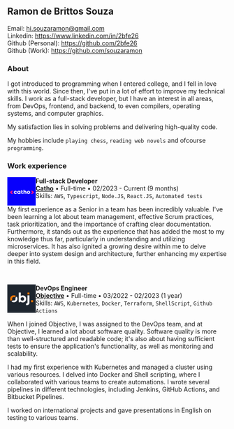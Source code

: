 ## Ramon de Brittos Souza

Email: hi.souzaramon@gmail.com \
Linkedin: https://www.linkedin.com/in/2bfe26 \
Github (Personal): https://github.com/2bfe26 \
Github (Work): https://github.com/souzaramon

### About

I got introduced to programming when I entered college, and I fell in love with this world. Since then, I've put in a lot of effort to improve my technical skills. I work as a full-stack developer, but I have an interest in all areas, from DevOps, frontend, and backend, to even compilers, operating systems, and computer graphics.

My satisfaction lies in solving problems and delivering high-quality code.

My hobbies include `playing chess`, `reading web novels` and ofcourse `programming`.

### Work experience

[<img align="left" height="65px" width="65px" src="./assets/catho.png"/>](https://www.catho.com.br/)

**Full-stack Developer** \
[**Catho**](https://www.catho.com.br/) • Full-time • 02/2023 - Current (9 months) \
Skills: `AWS`, `Typescript`, `Node.JS`, `React.JS`, `Automated tests`

My first experience as a Senior in a team has been incredibly valuable. I've been learning a lot about team management, effective Scrum practices, task prioritization, and the importance of crafting clear documentation. Furthermore, it stands out as the experience that has added the most to my knowledge thus far, particularly in understanding and utilizing microservices. It has also ignited a growing desire within me to delve deeper into system design and architecture, further enhancing my expertise in this field.

<br/>

[<img align="left" height="65px" width="65px" src="./assets/obj.png"/>](https://www.objective.com.br/)

**DevOps Engineer** \
[**Objective**](https://www.objective.com.br/) • Full-time • 03/2022 - 02/2023 (1 year) \
Skills: `AWS`, `Kubernetes`, `Docker`, `Terraform`, `ShellScript`, `Github Actions`

When I joined Objective, I was assigned to the DevOps team, and at Objective, I learned a lot about software quality. Software quality is more than well-structured and readable code; it's also about having sufficient tests to ensure the application's functionality, as well as monitoring and scalability.

I had my first experience with Kubernetes and managed a cluster using various resources. I delved into Docker and Shell scripting, where I collaborated with various teams to create automations. I wrote several pipelines in different technologies, including Jenkins, GitHub Actions, and Bitbucket Pipelines.

I worked on international projects and gave presentations in English on testing to various teams.

<br/>
